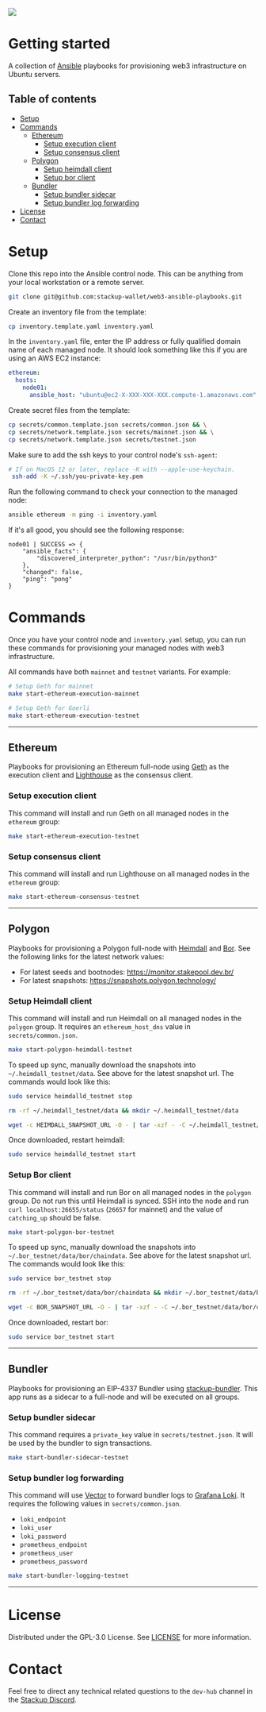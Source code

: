 ![](https://i.imgur.com/dme3YSU.png)

# Getting started

A collection of [Ansible](https://docs.ansible.com/ansible/latest/getting_started/) playbooks for provisioning web3 infrastructure on Ubuntu servers.

## Table of contents

- [Setup](#setup)
- [Commands](#commands)
  - [Ethereum](#ethereum)
    - [Setup execution client](#setup-execution-client)
    - [Setup consensus client](#setup-consensus-client)
  - [Polygon](#polygon)
    - [Setup heimdall client](#setup-heimdall-client)
    - [Setup bor client](#setup-bor-client)
  - [Bundler](#bundler)
    - [Setup bundler sidecar](#setup-bundler-sidecar)
    - [Setup bundler log forwarding](#setup-bundler-log-forwarding)
- [License](#license)
- [Contact](#contact)

# Setup

Clone this repo into the Ansible control node. This can be anything from your local workstation or a remote server.

```bash
git clone git@github.com:stackup-wallet/web3-ansible-playbooks.git
```

Create an inventory file from the template:

```bash
cp inventory.template.yaml inventory.yaml
```

In the `inventory.yaml` file, enter the IP address or fully qualified domain name of each managed node. It should look something like this if you are using an AWS EC2 instance:

```yaml
ethereum:
  hosts:
    node01:
      ansible_host: "ubuntu@ec2-X-XXX-XXX-XXX.compute-1.amazonaws.com"
```

Create secret files from the template:

```bash
cp secrets/common.template.json secrets/common.json && \
cp secrets/network.template.json secrets/mainnet.json && \
cp secrets/network.template.json secrets/testnet.json
```

Make sure to add the ssh keys to your control node's `ssh-agent`:

```bash
# If on MacOS 12 or later, replace -K with --apple-use-keychain.
 ssh-add -K ~/.ssh/you-private-key.pem
```

Run the following command to check your connection to the managed node:

```bash
ansible ethereum -m ping -i inventory.yaml
```

If it's all good, you should see the following response:

```
node01 | SUCCESS => {
    "ansible_facts": {
        "discovered_interpreter_python": "/usr/bin/python3"
    },
    "changed": false,
    "ping": "pong"
}
```

# Commands

Once you have your control node and `inventory.yaml` setup, you can run these commands for provisioning your managed nodes with web3 infrastructure.

All commands have both `mainnet` and `testnet` variants. For example:

```bash
# Setup Geth for mainnet
make start-ethereum-execution-mainnet

# Setup Geth for Goerli
make start-ethereum-execution-testnet
```

---

## Ethereum

Playbooks for provisioning an Ethereum full-node using [Geth](https://geth.ethereum.org/) as the execution client and [Lighthouse](https://lighthouse.sigmaprime.io/) as the consensus client.

### Setup execution client

This command will install and run Geth on all managed nodes in the `ethereum` group:

```bash
make start-ethereum-execution-testnet
```

### Setup consensus client

This command will install and run Lighthouse on all managed nodes in the `ethereum` group:

```bash
make start-ethereum-consensus-testnet
```

---

## Polygon

Playbooks for provisioning a Polygon full-node with [Heimdall](https://github.com/maticnetwork/heimdall) and [Bor](https://github.com/maticnetwork/bor). See the following links for the latest network values:

- For latest seeds and bootnodes: https://monitor.stakepool.dev.br/
- For latest snapshots: https://snapshots.polygon.technology/

### Setup Heimdall client

This command will install and run Heimdall on all managed nodes in the `polygon` group. It requires an `ethereum_host_dns` value in `secrets/common.json`.

```bash
make start-polygon-heimdall-testnet
```

To speed up sync, manually download the snapshots into `~/.heimdall_testnet/data`. See above for the latest snapshot url. The commands would look like this:

```bash
sudo service heimdalld_testnet stop

rm -rf ~/.heimdall_testnet/data && mkdir ~/.heimdall_testnet/data

wget -c HEIMDALL_SNAPSHOT_URL -O - | tar -xzf - -C ~/.heimdall_testnet/data
```

Once downloaded, restart heimdall:

```bash
sudo service heimdalld_testnet start
```

### Setup Bor client

This command will install and run Bor on all managed nodes in the `polygon` group. Do not run this until Heimdall is synced. SSH into the node and run `curl localhost:26655/status` (`26657` for mainnet) and the value of `catching_up` should be false.

```bash
make start-polygon-bor-testnet
```

To speed up sync, manually download the snapshots into `~/.bor_testnet/data/bor/chaindata`. See above for the latest snapshot url. The commands would look like this:

```bash
sudo service bor_testnet stop

rm -rf ~/.bor_testnet/data/bor/chaindata && mkdir ~/.bor_testnet/data/bor/chaindata

wget -c BOR_SNAPSHOT_URL -O - | tar -xzf - -C ~/.bor_testnet/data/bor/chaindata
```

Once downloaded, restart bor:

```bash
sudo service bor_testnet start
```

---

## Bundler

Playbooks for provisioning an EIP-4337 Bundler using [stackup-bundler](https://github.com/stackup-wallet/stackup-bundler). This app runs as a sidecar to a full-node and will be executed on all groups.

### Setup bundler sidecar

This command requires a `private_key` value in `secrets/testnet.json`. It will be used by the bundler to sign transactions.

```bash
make start-bundler-sidecar-testnet
```

### Setup bundler log forwarding

This command will use [Vector](https://vector.dev/) to forward bundler logs to [Grafana Loki](https://grafana.com/oss/loki/). It requires the following values in `secrets/common.json`.

- `loki_endpoint`
- `loki_user`
- `loki_password`
- `prometheus_endpoint`
- `prometheus_user`
- `prometheus_password`

```bash
make start-bundler-logging-testnet
```

---

# License

Distributed under the GPL-3.0 License. See [LICENSE](./LICENSE) for more information.

# Contact

Feel free to direct any technical related questions to the `dev-hub` channel in the [Stackup Discord](https://discord.gg/VTjJGvMNyW).

